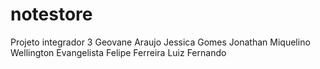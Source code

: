 # notestore
Projeto integrador 3
Geovane Araujo
Jessica Gomes
Jonathan Miquelino
Wellington Evangelista
Felipe Ferreira
Luiz Fernando

